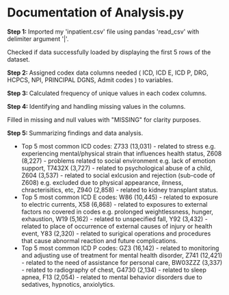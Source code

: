 <h1>Documentation of Analysis.py</h1>
<p><strong>Step 1: </strong>Imported my 'inpatient.csv' file using pandas 'read_csv' with delimiter argument '|'.</p>
<p>Checked if data successfully loaded by displaying the first 5 rows of the dataset.</p>
<p><strong>Step 2: </strong>Assigned codex data columns needed &lpar; ICD, ICD E, ICD P, DRG, HCPCS, NPI, PRINCIPAL DGNS, Admit codes &rpar; to variables.</p>
<p><strong>Step 3: </strong>Calculated frequency of unique values in each codex columns.</p>
<p><strong>Step 4: </strong>Identifying and handling missing values in the columns.<p>
<p>Filled in missing and null values with "MISSING" for clarity purposes.</p>
<p><strong>Step 5: </strong>Summarizing findings and data analysis.</p>
    <ul style = "margin-left: 10px;">
    <li>Top 5 most common ICD codes: Z733 (13,031) - related to stress e.g. experiencing mental/physical strain that influences health status, Z608 (8,227) - problems related to social environment e.g. lack of emotion support, T7432X (3,727) - related to psychological abuse of a child, Z604 (3,537) - related to social exlcusion and rejection (sub-code of Z608) e.g. excluded due to physical appearance, ilnness, chracterisitics, etc, Z940 (2,858) - related to kidney transplant status.</li>
    <li>Top 5 most common ICD E codes: W86 (10,445) - related to exposure to electric currents, X58 (6,868) - related to exposures to external factors no covered in codes e.g. prolonged weightlessness, hunger, exhaustion, W19 (5,162) - related to unspecified fall, Y92 (3,432) - related to place of occurrence of external causes of injury or health event, Y83 (2,320) - related to surigical operations and procedures that cause abnormal reaction and future complications.</li>
    <li>Top 5 most common ICD P codes: GZ3 (16,142) - related to monitoring and adjusting use of treatment for mental health disorder, Z741 (12,421) - related to the need of assistance for personal care, BW03ZZZ (3,337) - related to radiography of chest, G4730 (2,134) - related to sleep apnea, F13 (2,054) - related to mental behavior disorders due to sedatives, hypnotics, anxiolytics.</li>
    </ul>